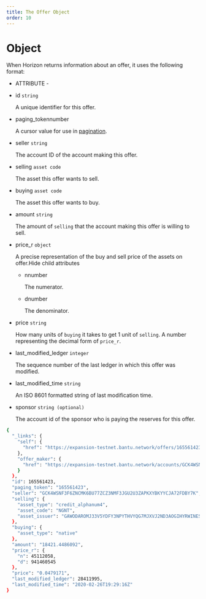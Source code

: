 ```yaml
---
title: The Offer Object
order: 10
---
```


# Object

When Horizon returns information about an offer, it uses the following format:

 - ATTRIBUTE - 

* id `string`

  A unique identifier for this offer.

* paging\_tokennumber

  A cursor value for use in [pagination](https://developers.stellar.org/api/introduction/pagination/).

* seller `string`

  The account ID of the account making this offer.

* selling `asset code`

  The asset this offer wants to sell.

* buying `asset code`

  The asset this offer wants to buy.

* amount `string`

  The amount of `selling` that the account making this offer is willing to sell.

* price\_r `object`

  A precise representation of the buy and sell price of the assets on offer.Hide child attributes

  * nnumber

    The numerator.

  * dnumber

    The denominator.

* price `string`

  How many units of `buying` it takes to get 1 unit of `selling`. A number representing the decimal form of `price_r`.

* last\_modified\_ledger `integer`

  The sequence number of the last ledger in which this offer was modified.

* last\_modified\_time `string`

  An ISO 8601 formatted string of last modification time.

* sponsor `string (optional)`

  The account id of the sponsor who is paying the reserves for this offer.

```bash
{
  "_links": {
    "self": {
      "href": "https://expansion-testnet.bantu.network/offers/165561423"
    },
    "offer_maker": {
      "href": "https://expansion-testnet.bantu.network/accounts/GCK4WSNF3F6ZNCMK6BU77ZCZ3NMF3JGU2U3ZAPKXYBKYYCJA72FDBY7K"
    }
  },
  "id": 165561423,
  "paging_token": "165561423",
  "seller": "GCK4WSNF3F6ZNCMK6BU77ZCZ3NMF3JGU2U3ZAPKXYBKYYCJA72FDBY7K",
  "selling": {
    "asset_type": "credit_alphanum4",
    "asset_code": "NGNT",
    "asset_issuer": "GAWODAROMJ33V5YDFY3NPYTHVYQG7MJXVJ2ND3AOGIHYRWINES6ACCPD"
  },
  "buying": {
    "asset_type": "native"
  },
  "amount": "18421.4486092",
  "price_r": {
    "n": 45112058,
    "d": 941460545
  },
  "price": "0.0479171",
  "last_modified_ledger": 28411995,
  "last_modified_time": "2020-02-26T19:29:16Z"
}
```

